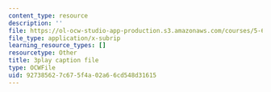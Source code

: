 ```yaml
---
content_type: resource
description: ''
file: https://ol-ocw-studio-app-production.s3.amazonaws.com/courses/5-61-physical-chemistry-fall-2017/927385627c675f4a02a66cd548d31615_TEMQhpsGFg.srt
file_type: application/x-subrip
learning_resource_types: []
resourcetype: Other
title: 3play caption file
type: OCWFile
uid: 92738562-7c67-5f4a-02a6-6cd548d31615
---
```

